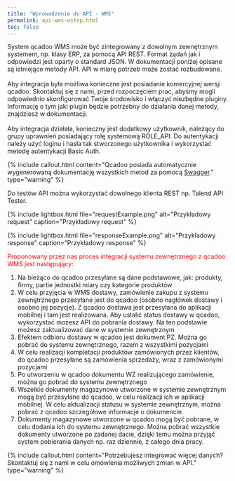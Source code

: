 ```yaml
---
title: "Wprowadzenie do API - WMS"
permalink: api-wms-wstep.html
toc: false
---
```


System qcadoo WMS może być zintegrowany z dowolnym zewnętrznym systemem, np. klasy ERP, za pomocą API REST. Format żądań jak i odpowiedzi jest oparty o standard JSON. W dokumentacji poniżej opisane są istniejące metody API. API w miarę potrzeb może zostać rozbudowane.
<br/>
<br/>
Aby integracja była możliwa konieczne jest posiadanie komercyjnej wersji qcadoo. Skontaktuj się z nami, przed rozpoczęciem prac, abyśmy mogli odpowiednio skonfigurować Twoje środowisko i włączyć niezbędne pluginy. Informację o tym jaki plugin będzie potrzebny do działania danej metody, znajdziesz w dokumentacji.
<br/>
<br/>
Aby integracja działała, konieczny jest dodatkowy użytkownik, należący do grupy uprawnień posiadający rolę systemową ROLE_API. Do autentykacji należy użyć loginu i hasła tak stworzonego użytkownika i wykorzystać metodę autentykacji Basic Auth.

{% include callout.html content="Qcadoo posiada automatycznie wygenerowaną dokumentację wszystkich metod za pomocą [Swagger](http://swagger.qcadoo.org/)." type="warning" %}

Do testów API można wykorzystać dowolnego klienta REST np. Talend API Tester.

{% include lightbox.html file="requestExample.png" alt="Przykładowy request" caption="Przykładowy request" %}

{% include lightbox.html file="responseExample.png" alt="Przykładowy response" caption="Przykładowy response" %}

<span style="color:red">Proponowany przez nas proces integracji systemu zewnętrznego z qcadoo WMS jest następujący:</span>
1. Na bieżąco do qcadoo przesyłane są dane podstawowe, jak: produkty, firmy, partie jednostki miary czy kategorie produktów
2. W celu przyjęcia w WMS dostawy, zamówienie zakupu z systemu zewnętrznego przesyłane jest do qcadoo (osobno nagłówek dostawy i osobno jej pozycje). Z qcadoo dostawa jest przesyłana do aplikacji mobilnej i tam jest realizowana. Aby ustalić status dostawy w qcadoo, wykorzystać możesz API do pobrania dostawy. Na ten podstawie możesz zaktualizować dane w systemie zewnętrznym
3. Efektem odbioru dostawy w qcadoo jest dokument PZ. Można go pobrać do systemu zewnętrznego, razem z wszystkimi pozycjami
4. W celu realizacji kompletacji produktów zamówionych przez klientów, do qcadoo przesyłane są zamówienia sprzedaży, wraz z zamówionymi pozycjami
5. Po utworzeniu w qcadoo dokumentu WZ realizującego zamówienie, można go pobrać do systemu zewnętrznego
6. Wszelkie dokumenty magazynowe utworzone w systemie zewnętrznym mogą być przesyłane do qcadoo, w celu realizacji ich w aplikacji mobilnej. W celu aktualizacji statusu w systemie zewnętrznym, można pobrać z qcadoo szczegółowe informacje o dokumencie.
7. Dokumenty magazynowe utworzone w qcadoo mogą być pobrane, w celu dodania ich do systemu zewnętrznego. Można pobrać wszystkie dokumenty utworzone po zadanej dacie, dzięki temu można przyjąć system pobierania danych np. raz dziennie, z całego dnia pracy.

{% include callout.html content="Potrzebujesz integrować więcej danych? Skontaktuj się z nami w celu omówienia możliwych zmian w API." type="warning" %}